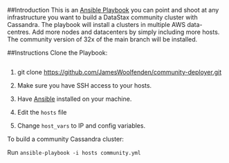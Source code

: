 ##Introduction
This is an [Ansible Playbook](http://docs.ansible.com/playbooks.html) you can point and shoot at any infrastructure you want to build a DataStax community cluster with Cassandra. The playbook will install a clusters in multiple AWS data-centres. Add more nodes and datacenters by simply including more hosts. The community version of 32x of the main branch  will be installed.  

##Instructions
Clone the Playbook:
```
```
1. git clone https://github.com/JamesWoolfenden/community-deployer.git

2. Make sure you have SSH access to your hosts.

3. Have [Ansible](http://docs.ansible.com/intro_installation.html) installed on your machine.

5. Edit the ```hosts``` file

6. Change ```host_vars``` to IP and config variables.   

To build a community Cassandra cluster:

Run ```ansible-playbook -i hosts community.yml```
